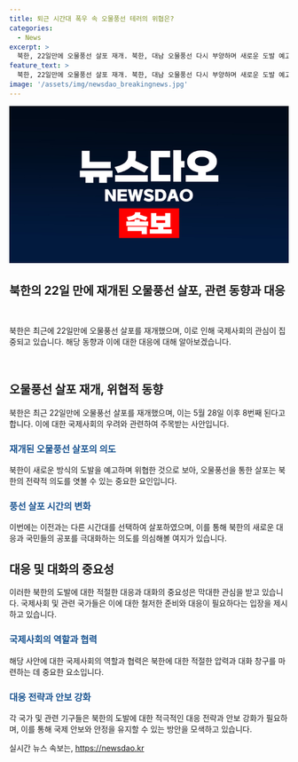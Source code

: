 ```yaml
---
title: 퇴근 시간대 폭우 속 오물풍선 테러의 위협은?
categories:
  - News
excerpt: >
  북한, 22일만에 오물풍선 살포 재개. 북한, 대남 오물풍선 다시 부양하며 새로운 도발 예고. 합참 풍선은 경기 북부지역으로 이동 중. 북한은 이번엔 오후 5시 반쯤 살포하며 국민들의 공포를 극대화하는 방식 선택. 김여정, 처참하고 기막힌 대가를 각오해야 할 것이라고 위협.
feature_text: >
  북한, 22일만에 오물풍선 살포 재개. 북한, 대남 오물풍선 다시 부양하며 새로운 도발 예고. 합참 풍선은 경기 북부지역으로 이동 중. 북한은 이번엔 오후 5시 반쯤 살포하며 국민들의 공포를 극대화하는 방식 선택. 김여정, 처참하고 기막힌 대가를 각오해야 할 것이라고 위협.
image: '/assets/img/newsdao_breakingnews.jpg'
---
```


<p><img src="/assets/img/newsdao_breakingnews.jpg" alt="ranknews 속보" /></p>

<h2 data-ke-size="size26">북한의 22일 만에 재개된 오물풍선 살포, 관련 동향과 대응</h2>

<p data-ke-size="size16">&nbsp;</p>

<p>북한은 최근에 22일만에 오물풍선 살포를 재개했으며, 이로 인해 국제사회의 관심이 집중되고 있습니다. 해당 동향과 이에 대한 대응에 대해 알아보겠습니다.</p>

<p data-ke-size="size16">&nbsp;</p>

<h2 data-ke-size="size24">오물풍선 살포 재개, 위협적 동향</h2>

<p data-ke-size="size16">북한은 최근 22일만에 오물풍선 살포를 재개했으며, 이는 5월 28일 이후 8번째 된다고 합니다. 이에 대한 국제사회의 우려와 관련하여 주목받는 사안입니다.</p>

<h3><span style="color: #1a5490;">재개된 오물풍선 살포의 의도</span></h3>

<p data-ke-size="size16">북한이 새로운 방식의 도발을 예고하며 위협한 것으로 보아, 오물풍선을 통한 살포는 북한의 전략적 의도를 엿볼 수 있는 중요한 요인입니다.</p>

<h3><span style="color: #1a5490;">풍선 살포 시간의 변화</span></h3>

<p data-ke-size="size16">이번에는 이전과는 다른 시간대를 선택하여 살포하였으며, 이를 통해 북한의 새로운 대응과 국민들의 공포를 극대화하는 의도를 의심해볼 여지가 있습니다.</p>

<h2 data-ke-size="size24">대응 및 대화의 중요성</h2>

<p data-ke-size="size16">이러한 북한의 도발에 대한 적절한 대응과 대화의 중요성은 막대한 관심을 받고 있습니다. 국제사회 및 관련 국가들은 이에 대한 철저한 준비와 대응이 필요하다는 입장을 제시하고 있습니다.</p>

<h3><span style="color: #1a5490;">국제사회의 역할과 협력</span></h3>

<p data-ke-size="size16">해당 사안에 대한 국제사회의 역할과 협력은 북한에 대한 적절한 압력과 대화 창구를 마련하는 데 중요한 요소입니다.</p>

<h3><span style="color: #1a5490;">대응 전략과 안보 강화</span></h3>

<p data-ke-size="size16">각 국가 및 관련 기구들은 북한의 도발에 대한 적극적인 대응 전략과 안보 강화가 필요하며, 이를 통해 국제 안보와 안정을 유지할 수 있는 방안을 모색하고 있습니다.</p>
실시간 뉴스 속보는, <a href="https://newsdao.kr" rel="dofollow">https://newsdao.kr</a>


